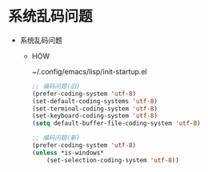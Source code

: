 # 系统乱码问题

* 系统乱码问题

  * HOW

      ~/.config/emacs/lisp/init-startup.el

      ``` lisp
      ;; 编码问题(旧)
      (prefer-coding-system 'utf-8)
      (set-default-coding-systems 'utf-8)
      (set-terminal-coding-system 'utf-8)
      (set-keyboard-coding-system 'utf-8)
      (setq default-buffer-file-coding-system 'utf-8)
      ```

      ``` lisp
      ;; 编码问题(新)
      (prefer-coding-system 'utf-8)
      (unless *is-windows*
          (set-selection-coding-system 'utf-8))
      ```

